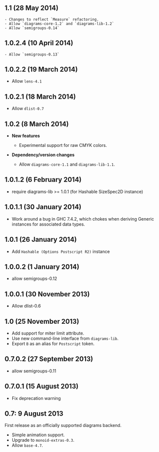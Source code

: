 1.1 (28 May 2014)
------------------

    - Changes to reflect `Measure` refactoring.
    - Allow `diagrams-core-1.2` and `diagrams-lib-1.2`
    - Allow `semigroups-0.14`
    
1.0.2.4 (10 April 2014)
----------------------

    - Allow `semigroups-0.13`

1.0.2.2 (19 March 2014)
----------------------

  - Allow `lens-4.1`

1.0.2.1 (18 March 2014)
-----------------------

- Allow `dlist-0.7`

1.0.2 (8 March 2014)
--------------------

* **New features**

  - Experimental support for raw CMYK colors.

* **Dependency/version changes**

  - Allow `diagrams-core-1.1` and `diagrams-lib-1.1`.

1.0.1.2 (6 February 2014)
-------------------------

- require diagrams-lib >= 1.0.1 (for Hashable SizeSpec2D instance)

1.0.1.1 (30 January 2014)
-------------------------

- Work around a bug in GHC 7.4.2, which chokes when deriving Generic
  instances for associated data types.

1.0.1 (26 January 2014)
-----------------------

- Add `Hashable (Options Postscript R2)` instance

1.0.0.2 (1 January 2014)
------------------------

- allow semigroups-0.12

1.0.0.1 (30 November 2013)
--------------------------

- Allow dlist-0.6

1.0 (25 November 2013)
----------------------

- Add support for miter limit attribute.
- Use new command-line interface from `diagrams-lib`.
- Export `B` as an alias for `Postscript` token.

0.7.0.2 (27 September 2013)
---------------------------

* allow semigroups-0.11

0.7.0.1 (15 August 2013)
------------------------

* Fix deprecation warning

0.7: 9 August 2013
------------------

First release as an officially supported diagrams backend.

* Simple animation support.
* Upgrade to `monoid-extras-0.3`.
* Allow `base-4.7`.
